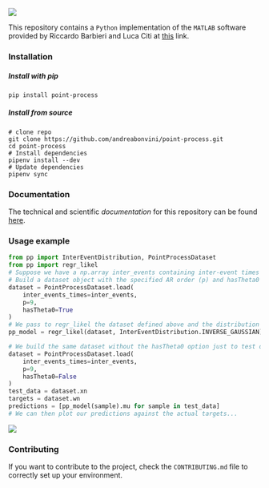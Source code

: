 ![](docs/images/ppbig.png)

This repository contains a `Python` implementation of the `MATLAB` software provided by Riccardo Barbieri and Luca Citi at [this](http://users.neurostat.mit.edu/barbieri/pphrv) link.

### Installation

##### Install with pip

```
pip install point-process
```

##### Install from source

```
# clone repo
git clone https://github.com/andreabonvini/point-process.git
cd point-process
# Install dependencies
pipenv install --dev
# Update dependencies
pipenv sync
```

### Documentation

The technical and scientific *documentation* for this repository can be found [here](https://andreabonvini.github.io/point-process/).

### Usage example

```python
from pp import InterEventDistribution, PointProcessDataset
from pp import regr_likel
# Suppose we have a np.array inter_events containing inter-event times expressed in seconds.
# Build a dataset object with the specified AR order (p) and hasTheta0 option (if we want to account for the bias)
dataset = PointProcessDataset.load(
    inter_events_times=inter_events,
    p=9,
    hasTheta0=True
)
# We pass to regr_likel the dataset defined above and the distribution we want to fit 
pp_model = regr_likel(dataset, InterEventDistribution.INVERSE_GAUSSIAN)

# We build the same dataset without the hasTheta0 option just to test our model:
dataset = PointProcessDataset.load(
    inter_events_times=inter_events,
    p=9,
    hasTheta0=False
)
test_data = dataset.xn
targets = dataset.wn
predictions = [pp_model(sample).mu for sample in test_data]
# We can then plot our predictions against the actual targets...
```

![](docs/images/plot.png)

### Contributing

If you want to contribute to the project, check the `CONTRIBUTING.md` file to correctly set up your environment.
